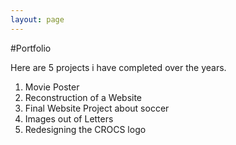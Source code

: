 ```yaml
---
layout: page
---
```


#Portfolio

Here are 5 projects i have completed over the years.

1. Movie Poster
2. Reconstruction of a Website
3. Final Website Project about soccer
4. Images out of Letters
5. Redesigning the CROCS logo

